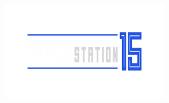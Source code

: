 <p align="center"> <img alt="Space Station 14" width="880" height="300" src="https://github.com/Eucalyptus214/space-station-15/blob/main/assets/images/banner.svg" /></p>
